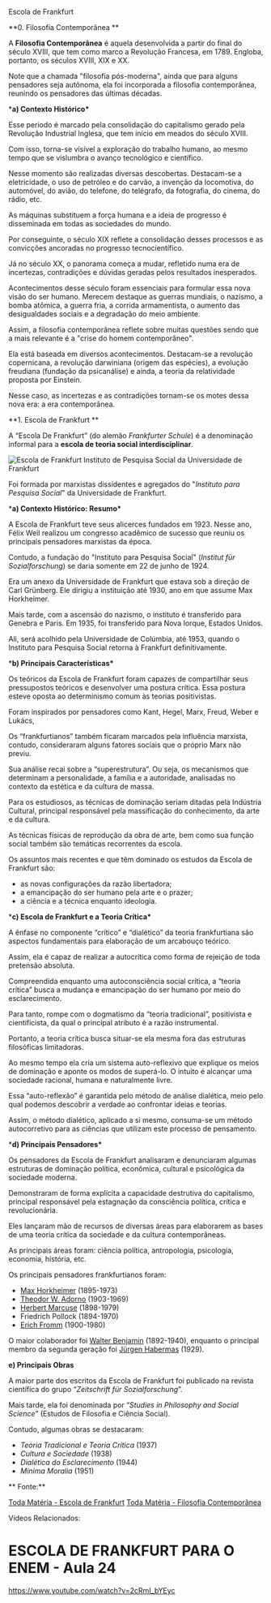 Escola de Frankfurt

**0. Filosofia Contemporânea
**

A **Filosofia Contemporânea** é aquela desenvolvida a partir do final do século XVIII, que tem como marco a Revolução Francesa, em 1789. Engloba, portanto, os séculos XVIII, XIX e XX.

Note que a chamada "filosofia pós-moderna", ainda que para alguns pensadores seja autônoma, ela foi incorporada a filosofia contemporânea, reunindo os pensadores das últimas décadas.

***a) Contexto Histórico\***

Esse período é marcado pela consolidação do capitalismo gerado pela Revolução Industrial Inglesa, que tem início em meados do século XVIII.

Com isso, torna-se visível a exploração do trabalho humano, ao mesmo tempo que se vislumbra o avanço tecnológico e científico.

Nesse momento são realizadas diversas descobertas. Destacam-se a eletricidade, o uso de petróleo e do carvão, a invenção da locomotiva, do automóvel, do avião, do telefone, do telégrafo, da fotografia, do cinema, do rádio, etc.

As máquinas substituem a força humana e a ideia de progresso é disseminada em todas as sociedades do mundo.

Por conseguinte, o século XIX reflete a consolidação desses processos e as convicções ancoradas no progresso tecnocientífico.

Já no século XX, o panorama começa a mudar, refletido numa era de incertezas, contradições e dúvidas geradas pelos resultados inesperados.

Acontecimentos desse século foram essenciais para formular essa nova visão do ser humano. Merecem destaque as guerras mundiais, o nazismo, a bomba atômica, a guerra fria, a corrida armamentista, o aumento das desigualdades sociais e a degradação do meio ambiente.

Assim, a filosofia contemporânea reflete sobre muitas questões sendo que a mais relevante é a "crise do homem contemporâneo".

Ela está baseada em diversos acontecimentos. Destacam-se a revolução copernicana, a revolução darwiniana (origem das espécies), a evolução freudiana (fundação da psicanálise) e ainda, a teoria da relatividade proposta por Einstein.

Nesse caso, as incertezas e as contradições tornam-se os motes dessa nova era: a era contemporânea.

**1. Escola de Frankfurt
**

A “Escola De Frankfurt” (do alemão *Frankfurter Schule*) é a denominação informal para a **escola de teoria social interdisciplinar**.

![Escola de Frankfurt](https://static.planejativo.com/uploads/novas/2706a6495372497954194b91a5cb5f71.jpg)
Instituto de Pesquisa Social da Universidade de Frankfurt

Foi formada por marxistas dissidentes e agregados do "*Instituto para Pesquisa Social*" da Universidade de Frankfurt.

***a) Contexto Histórico: Resumo\***

A Escola de Frankfurt teve seus alicerces fundados em 1923. Nesse ano, Félix Weil realizou um congresso acadêmico de sucesso que reuniu os principais pensadores marxistas da época.

Contudo, a fundação do "Instituto para Pesquisa Social" (*Institut für Sozialforschung*) se daria somente em 22 de junho de 1924.

Era um anexo da Universidade de Frankfurt que estava sob a direção de Carl Grünberg. Ele dirigiu a instituição até 1930, ano em que assume Max Horkheimer.

Mais tarde, com a ascensão do nazismo, o instituto é transferido para Genebra e Paris. Em 1935, foi transferido para Nova Iorque, Estados Unidos.

Ali, será acolhido pela Universidade de Colúmbia, até 1953, quando o Instituto para Pesquisa Social retorna à Frankfurt definitivamente.

***b) Principais Características\***

Os teóricos da Escola de Frankfurt foram capazes de compartilhar seus pressupostos teóricos e desenvolver uma postura crítica. Essa postura esteve oposta ao determinismo comum às teorias positivistas.

Foram inspirados por pensadores como Kant, Hegel, Marx, Freud, Weber e Lukács,

Os “frankfurtianos” também ficaram marcados pela influência marxista, contudo, consideraram alguns fatores sociais que o próprio Marx não previu.

Sua análise recai sobre a “superestrutura”. Ou seja, os mecanismos que determinam a personalidade, a família e a autoridade, analisadas no contexto da estética e da cultura de massa.

Para os estudiosos, as técnicas de dominação seriam ditadas pela Indústria Cultural, principal responsável pela massificação do conhecimento, da arte e da cultura.

As técnicas físicas de reprodução da obra de arte, bem como sua função social também são temáticas recorrentes da escola.

Os assuntos mais recentes e que têm dominado os estudos da Escola de Frankfurt são:

- as novas configurações da razão libertadora;
- a emancipação do ser humano pela arte e o prazer;
- a ciência e a técnica enquanto ideologia.

***c) Escola de Frankfurt e a Teoria Crítica\***

A ênfase no componente “crítico” e “dialético” da teoria frankfurtiana são aspectos fundamentais para elaboração de um arcabouço teórico.

Assim, ela é capaz de realizar a autocrítica como forma de rejeição de toda pretensão absoluta.

Compreendida enquanto uma autoconsciência social crítica, a “teoria crítica” busca a mudança e emancipação do ser humano por meio do esclarecimento.

Para tanto, rompe com o dogmatismo da “teoria tradicional”, positivista e cientificista, da qual o principal atributo é a razão instrumental.

Portanto, a teoria crítica busca situar-se ela mesma fora das estruturas filosóficas limitadoras.

Ao mesmo tempo ela cria um sistema auto-reflexivo que explique os meios de dominação e aponte os modos de superá-lo. O intuito é alcançar uma sociedade racional, humana e naturalmente livre.

Essa “auto-reflexão” é garantida pelo método de análise dialética, meio pelo qual podemos descobrir a verdade ao confrontar ideias e teorias.

Assim, o método dialético, aplicado a si mesmo, consuma-se um método autocorretivo para as ciências que utilizam este processo de pensamento.

***d) Principais Pensadores\***

Os pensadores da Escola de Frankfurt analisaram e denunciaram algumas estruturas de dominação política, econômica, cultural e psicológica da sociedade moderna.

Demonstraram de forma explícita a capacidade destrutiva do capitalismo, principal responsável pela estagnação da consciência política, crítica e revolucionária.

Eles lançaram mão de recursos de diversas áreas para elaborarem as bases de uma teoria crítica da sociedade e da cultura contemporâneas.

As principais áreas foram: ciência política, antropologia, psicologia, economia, história, etc.

Os principais pensadores frankfurtianos foram:

- [Max Horkheimer](https://www.todamateria.com.br/max-horkheimer/) (1895-1973)
- [Theodor W. Adorno](https://www.todamateria.com.br/theodor-adorno/) (1903-1969)
- [Herbert Marcuse](https://movimentorevista.com.br/2017/07/herbert-marcuse-filosofo-revolucionario/) (1898-1979)
- Friedrich Pollock (1894-1970)
- [Erich Fromm](https://www.infoescola.com/psicologia/erich-fromm/) (1900-1980)

O maior colaborador foi [Walter Benjamin](https://www.todamateria.com.br/walter-benjamin/) (1892-1940), enquanto o principal membro da segunda geração foi [Jürgen Habermas](https://guiadoestudante.abril.com.br/especiais/jurgen-habermas/) (1929).

**e) Principais Obras**

A maior parte dos escritos da Escola de Frankfurt foi publicado na revista científica do grupo “*Zeitschrift* *für* *Sozialforschung*”.

Mais tarde, ela foi denominada por “*Studies* *in Philosophy and Social* *Science*” (Estudos de Filosofia e Ciência Social).

Contudo, algumas obras se destacaram:

- *Teoria Tradicional e Teoria Crítica* (1937)
- *Cultura e Sociedade* (1938)
- *Dialética do Esclarecimento* (1944)
- *Minima Moralia* (1951)

**
Fonte:**

[Toda Matéria - Escola de Frankfurt](https://www.todamateria.com.br/escola-de-frankfurt/)
[Toda Matéria - Filosofia Contemporânea](https://www.todamateria.com.br/filosofia-contemporanea/)

Vídeos Relacionados:

# ESCOLA DE FRANKFURT PARA O ENEM - Aula 24

https://www.youtube.com/watch?v=2cRmI_bYEyc

